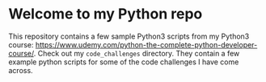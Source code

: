 # Welcome to my Python repo

This repository contains a few sample Python3 scripts from my Python3 course: <https://www.udemy.com/python-the-complete-python-developer-course/>.
Check out my `code_challenges` directory. They contain a few example python scripts for some of the code challenges I have come across.